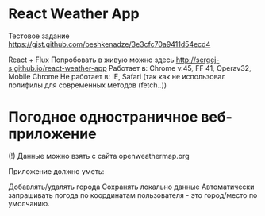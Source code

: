# React Weather App

Тестовое задание
https://gist.github.com/beshkenadze/3e3cfc70a9411d54ecd4

React + Flux
Попробовать в живую можно здесь http://sergej-s.github.io/react-weather-app
Работает в: Chrome v.45, FF 41, Operav32, Mobile Chrome
Не работает в: IE, Safari (так как не использовал полифилы для современных методов (fetch..))

# Погодное одностраничное веб-приложение

(!) Данные можно взять с сайта openweathermap.org

Приложение должно уметь:

Добавлять/удалять города
Сохранять локально данные
Автоматически запрашивать погода по координатам пользователя - это город/место по умолчанию.
